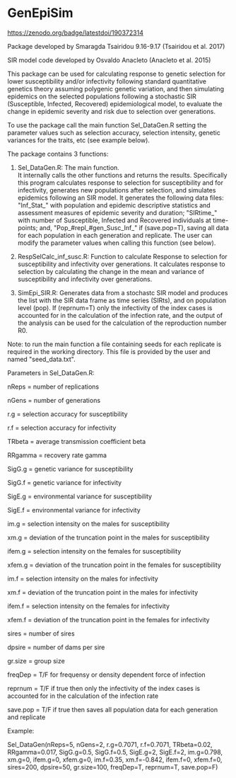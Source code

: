 # GenEpiSim
https://zenodo.org/badge/latestdoi/190372314

Package developed by Smaragda Tsairidou 9.16-9.17 (Tsairidou et al. 2017)

SIR model code developed by Osvaldo Anacleto (Anacleto et al. 2015)

This package can be used for calculating response to genetic selection for lower susceptibility and/or infectivity following standard quantitative genetics theory assuming polygenic genetic variation, and then simulating epidemics on the selected populations following a stochastic SIR (Susceptible, Infected, Recovered) epidemiological model, to evaluate the change in epidemic severity and risk due to selection over generations.

To use the package call the main function Sel_DataGen.R setting the parameter values such as selection accuracy, selection intensity, genetic variances for the traits, etc (see example below). 

The package contains 3 functions:

1) Sel_DataGen.R: The main function.  
   It internally calls the other functions and returns the results. Specifically this program calculates response to selection for susceptibility and for infectivity, generates new populations after selection, and simulates epidemics following an SIR model. 
   It generates the following data files: "Inf_Stat_" with population and epidemic descriptive statistics and assessment measures of epidemic severity and duration; "SIRtime_" with number of Susceptible, Infected and Recovered individuals at time-points; and, "Pop_#repl_#gen_Susc_Inf_" if (save.pop=T), saving all data for each population in each generation and replicate. 
   The user can modify the parameter values when calling this function (see below). 

2) RespSelCalc_inf_susc.R: Function to calculate Response to selection for susceptibility and infectivity over generations. It calculates response to selection by calculating the change in the mean and variance of susceptibility and infectivity over generations. 

3) SimEpi_SIR.R: Generates data from a stochastc SIR model and produces the list with the SIR data frame as time series (SIRts), and on population level (pop). If (reprnum=T) only the infectivity of the index cases is accounted for in the calculation of the infection rate, and the output of the analysis can be used for the calculation of the reproduction number R0.    

Note: to run the main function a file containing seeds for each replicate is required in the working directory. This file is provided by the user and named "seed_data.txt".

Parameters in Sel_DataGen.R:

nReps = number of replications

nGens = number of generations

r.g = selection accuracy for susceptibility

r.f = selection accuracy for infectivity

TRbeta = average transmission coefficient beta

RRgamma = recovery rate gamma

SigG.g = genetic variance for susceptibility

SigG.f = genetic variance for infectivity

SigE.g = environmental variance for susceptibility

SigE.f = environmental variance for infectivity

im.g = selection intensity on the males for susceptibility

xm.g = deviation of the truncation point in the males for susceptibility

ifem.g = selection intensity on the females for susceptibility

xfem.g = deviation of the truncation point in the females for susceptibility

im.f = selection intensity on the males for infectivity

xm.f = deviation of the truncation point in the males for infectivity

ifem.f = selection intensity on the females for infectivity 

xfem.f = deviation of the truncation point in the females for infectivity   

sires = number of sires

dpsire = number of dams per sire

gr.size = group size

freqDep = T/F for frequensy or density dependent force of infection

reprnum = T/F if true then only the infectivity of the index cases is accounted for in the calculation of the infection rate 

save.pop = T/F if true then saves all population data for each generation and replicate

Example:

Sel_DataGen(nReps=5, nGens=2, r.g=0.7071, r.f=0.7071, TRbeta=0.02, RRgamma=0.017, SigG.g=0.5, SigG.f=0.5, SigE.g=2, SigE.f=2, im.g=0.798, xm.g=0, ifem.g=0, xfem.g=0, im.f=0.35, xm.f=-0.842, ifem.f=0, xfem.f=0, sires=200, dpsire=50, gr.size=100, freqDep=T, reprnum=T, save.pop=F)
